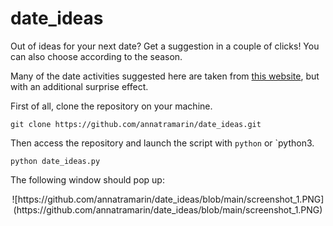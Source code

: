 # date_ideas
Out of ideas for your next date? Get a suggestion in a couple of clicks! You can also choose according to the season.

Many of the date activities suggested here are taken from [this website](https://www.goodhousekeeping.com/life/relationships/a31405192/cute-romantic-date-ideas/), but with an additional surprise effect.

First of all, clone the repository on your machine.

```
git clone https://github.com/annatramarin/date_ideas.git
```

Then access the repository and launch the script with `python` or `python3.

```
python date_ideas.py
```

The following window should pop up:

<p align='center'>
![https://github.com/annatramarin/date_ideas/blob/main/screenshot_1.PNG](https://github.com/annatramarin/date_ideas/blob/main/screenshot_1.PNG)
  </p>
